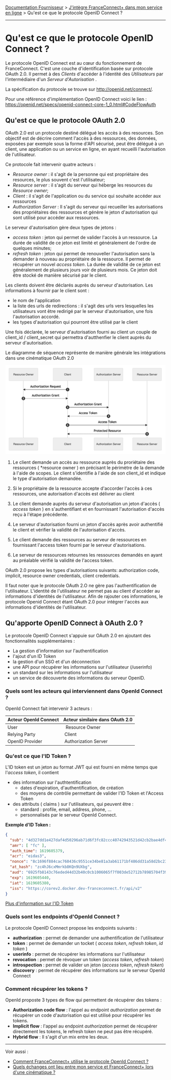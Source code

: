 [Documentation Fournisseur](../README.md) > [J'intègre FranceConnect+ dans mon service en ligne](../README.md#jintègre-franceconnect-dans-mon-service-en-ligne) > Qu'est ce que le protocole OpenID Connect ?

---

# Qu'est ce que le protocole OpenID Connect ?


Le protocole OpenID Connect est au cœur du fonctionnement de FranceConnect. C'est une couche d'identification basée sur protocole OAuth 2.0. Il permet à des *Clients* d'accéder à l'identité des *Utilisateurs*  par l'intermédiaire d'un *Serveur d'Autorisation* .

La spécification du protocole se trouve sur http://openid.net/connect/.

Pour une référence d'implémentation OpenID Connect voici le lien : https://openid.net/specs/openid-connect-core-1_0.html#CodeFlowAuth


## Qu'est ce que le protocole OAuth 2.0

OAuth 2.0 est un protocole destiné délégué les accès à des resources. Son objectif est de décrire comment l'accès à des ressources, des données, exposées par exemple sous la forme d'API sécurisé, peut être délégué à un client, une application ou un service en ligne, en ayant recueilli l'autorisation de l'utilisateur. 

Ce protocole fait intervenir quatre acteurs : 

* *Resource owner* : il s'agit de la personne qui est propriétaire des resources, le plus souvent c'est l'utilisateur; 
* *Resource server* : il s'agit du serveur qui héberge les resources du *Resource owner*; 
* *Client* : il s'agit de l'application ou du service qui souhaite accéder aux ressources
* *Authorization Server* : Il s'agit du serveur qui recueiller les autorisations des propriétaires des ressources et génère le jeton d'autorisation qui sont utilisé pour accéder aux ressources. 

Le serveur d'autorisation gère deux types de jetons : 
* *access token* : jeton qui permet de valider l'accès à un ressource. La durée de validité de ce jeton est limité et généralement de l'ordre de quelques minutes; 
* *refresh token* : jeton qui permet de renouveller l'autorisation sans la demander à nouveau au propriétaire de la ressource. Il permet de récupérer un nouvel *access token*. La durée de validité de ce jeton est généralement de plusieurs jours voir de plusieurs mois. Ce jeton doit être stocké de manière sécurisé par le client.

Les clients doivent être déclarés auprès du serveur d'autorisation. Les informations à fournir par le client sont : 
- le nom de l'application
- la liste des urls de redirections : il s'agit des urls vers lesquelles les utilisateurs vont être redirigé par le serveur d'autorisation, une fois l'autorisation accordé.
- les types d'autorisation qui pourront être utilisé par le client

Une fois déclarée, le serveur d'autorisation fourni au client un couple de client_id / client_secret qui permettra d'autthenfier le client auprès du serveur d'autorisation. 

Le diagramme de séquence représente de manière générale les intégrations dans une cinématique OAuth 2.0

<img src="../diagrams/diagram-sequence-oauth.png" alt="drawing" />

1. Le client demande un accès au ressource auprès du proriétaire des ressources ( *resource owner ) en précisant le périmètre de la demande à l'aide de scopes. Le client s'identifie à l'aide de son client_id et indique le type d'autorisation demandée. 

2. Si le propriétaire de la ressource accepte d'accorder l'accès à ces ressources, une autorisation d'accès est délivrer au client

3. Le client demande auprès du serveur d'autorisation un jeton d'accès ( *access token* ) en s'authentifiant et en fournissant l'autorisation d'accès reçu à l'étape précédente. 

4. Le serveur d'autorisation fourni un jeton d'accès après avoir authentifié le client et vérifier la validité de l'autorisation d'accès. 

5. Le client demande des ressources au serveur de ressources en fournissant l'access token fourni par le serveur d'autorisations.

6. Le serveur de ressources retournes les ressources demandés en ayant au préalable vérifié la validité de l'access token. 

OAuth 2.0 propose les types d'autorisations suivants: authorization code, implicit, resource owner credentials, client credentials.

Il faut noter que le protocole OAuth 2.O ne gère pas l'authentification de l'utilisateur. L'identité de l'utilisateur ne permet pas au client d'accéder au informations d'identités de l'utilisateur. Afin de rajouter ces informations, le protocole Openid Connect étant OAuth 2.0 pour intégrer l'accès aux informations d'identités de l'utilisateur. 

## Qu'apporte OpenID Connect à OAuth 2.0 ? 

Le protocole OpenID Connect s'appuie sur OAuth 2.0 en ajoutant des fonctionnalités supplémentaires : 

- La gestion d'information sur l'authentification
- l'ajout d'un ID Token 
- la gestion d'un SSO et d'un déconnection
- une API pour récupérer les informations sur l'utilisateur (/userinfo)
- un standard sur les informations sur l'utilisateur
- un service de découverte des informations du serveur OpenID. 

### Quels sont les acteurs qui interviennent dans  OpenId Connect ?

OpenId Connect fait intervenir 3 acteurs : 

| Acteur OpenId Connect | Acteur similaire dans OAuth 2.0 |
| ------ | ------ |
| User |  Resource Owner |
| Relying Party | Client | 
| OpenID Provider | Authorization Server |

### Qu'est ce que l'ID Token ?

L'ID token est un jeton au format JWT qui est fourni en même temps que l'*access token*, il contient
- des information sur l'authtentification 
   - dates d'expiration, d'authentification, de création
   - des moyens de contrôle permettant de valider l'ID Token et l'Access Token
- des attributs ( claims ) sur l'utilisateurs, qui peuvent être : 
   - standard : profile, email, address, phone, ...
   - personnalisés par le serveur OpenId Connect. 


**Exemple d'ID Token :**

```json
{
  "sub": "4d327dd1e427daf4d50296ab71d6f3fc82ccc40742943521d42cb2bae4df41afv1",
  "amr": [ "fc" ],
  "auth_time": 1619605379,
  "acr": "eidas3",
  "nonce": "8c1696f884cac760436c9551ce34be81a3ab61171bf486dd31a58d2bc23a7bbd",
  "at_hash": "zc4hJ6cxMmrkb8KQn9UXbg",
  "aud": "6925fb8143c76eded44d32b40c0cb1006065f7f003de52712b78985704f39950",
  "exp": 1619605440,
  "iat": 1619605380,
  "iss": "https://corev2.docker.dev-franceconnect.fr/api/v2"
}
```

[Plus d'information sur l'ID Token](https://openid.net/developers/specs/)

### Quels sont les endpoints d'OpenId Connect ? 

Le protocole OpenID Connect propose les endpoints suivants : 

- **authorization** : permet de demander une authentification de l'utilisateur
- **token** : permet de demander un tocket ( *access token*, *refresh token*, *id token* )
- **userinfo** : permet de récupérer les informations sur l'utilisateur
- **revocation** : permet de révoquer un token  (*access token*, *refresh token*)
- **introspection** : permet de valider un jeton (*access token*, *refresh token*)
- **discovery** : permet de récupérer des informations sur le serveur OpenId Connect

### Comment récupérer les tokens ? 

OpenId proposte 3 types de flow qui permettent de récupérer des tokens : 

- **Authorization code flow** : l'appel au endpoint *authorization* permet de récupérer un code d'autorisation qui est utilisé pour récupérer les tokens. 
- **Implicit flow** : l'appel au endpoint *authorization* permet de récupérer directement les tokens, le refresh token ne peut pas être récupéré.
- **Hybrid flow** : Il s'agit d'un mix entre les deux. 

--- 

Voir aussi : 

- [Comment FranceConnect+ utilise le protocole OpenId Connect ?](./technique-oidc-fc.md)
- [Quels échanges ont lieu entre mon service et FranceConnect+ lors d'une cinématique ?](./technique-oidc-flux.md)




